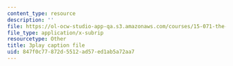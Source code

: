```yaml
---
content_type: resource
description: ''
file: https://ol-ocw-studio-app-qa.s3.amazonaws.com/courses/15-071-the-analytics-edge-spring-2017/847f0c77872d5512ad57ed1ab5a72aa7_S-UZTbRqjeo.vtt
file_type: application/x-subrip
resourcetype: Other
title: 3play caption file
uid: 847f0c77-872d-5512-ad57-ed1ab5a72aa7
---
```

